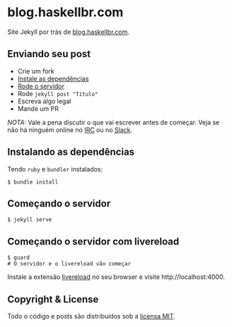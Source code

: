 # blog.haskellbr.com
Site Jekyll por trás de [blog.haskellbr.com](http://blog.haskellbr.com).

## Enviando seu post
* Crie um fork
* [Instale as dependências](#instalando-as-dependencias)
* [Rode o servidor](#comecando-o-servidor-com-livereload)
* Rode `jekyll post "Título"`
* Escreva algo legal
* Mande um PR

_NOTA:_ Vale a pena discutir o que vai escrever antes de começar. Veja se não
há ninguém online no [IRC](http://irc.lc/freenode/haskell-br) ou no
[Slack](http://haskellbr.com/slack/).

## Instalando as dependências
Tendo `ruby` e `bundler` instalados:
```
$ bundle install
```

## Começando o servidor
```
$ jekyll serve
```

## Começando o servidor com livereload
```
$ guard
# O servidor e o livereload vão começar
```

Instale a extensão [livereload](http://livereload.com/) no seu browser e visite
http://localhost:4000.

## Copyright & License
Todo o código e posts são distribuidos sob a [licensa MIT](LICENSE).
